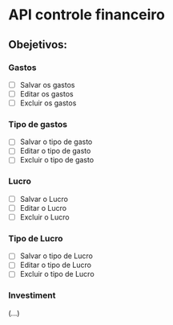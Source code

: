 # API controle financeiro 

## Obejetivos:

### Gastos
- [ ] Salvar os gastos
- [ ] Editar os gastos
- [ ] Excluir os gastos

### Tipo de gastos
- [ ] Salvar o tipo de gasto
- [ ] Editar o tipo de gasto
- [ ] Excluir o tipo de gasto

### Lucro
- [ ] Salvar o Lucro
- [ ] Editar o Lucro
- [ ] Excluir o Lucro

### Tipo de Lucro
- [ ] Salvar o tipo de Lucro
- [ ] Editar o tipo de Lucro
- [ ] Excluir o tipo de Lucro

### Investiment
(...)
